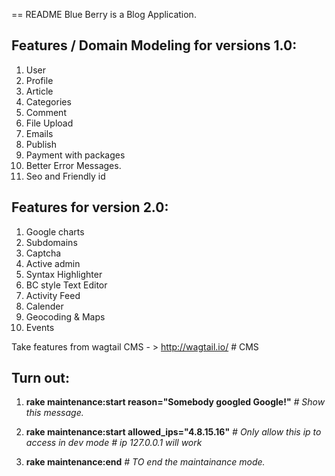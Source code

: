 == README
Blue Berry is a Blog Application.

Features / Domain Modeling for versions 1.0:
--------------------------------------------
1. User
2. Profile
3. Article
4. Categories
5. Comment
6. File Upload
7. Emails
8. Publish
9. Payment with packages
10. Better Error Messages.
11. Seo and Friendly id



Features for version 2.0:
-------------------------
1. Google charts
2. Subdomains
3. Captcha
4. Active admin
5. Syntax Highlighter
6. BC style Text Editor
7. Activity Feed
8. Calender
9. Geocoding & Maps
10. Events

Take features from wagtail CMS - > http://wagtail.io/ # CMS


Turn out:
---------
1. **rake maintenance:start reason="Somebody googled Google!"** *# Show this message.*

2. **rake maintenance:start allowed_ips="4.8.15.16"** *# Only allow this ip to access in dev mode # ip 127.0.0.1 will work*

3. **rake maintenance:end** *# TO end the maintainance mode.*